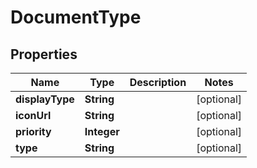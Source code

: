 # DocumentType

## Properties
Name | Type | Description | Notes
------------ | ------------- | ------------- | -------------
**displayType** | **String** |  |  [optional]
**iconUrl** | **String** |  |  [optional]
**priority** | **Integer** |  |  [optional]
**type** | **String** |  |  [optional]
